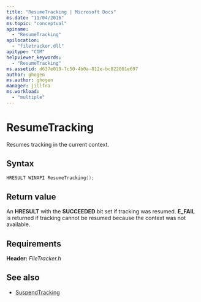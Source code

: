 ```yaml
---
title: "ResumeTracking | Microsoft Docs"
ms.date: "11/04/2016"
ms.topic: "conceptual"
apiname:
  - "ResumeTracking"
apilocation:
  - "filetracker.dll"
apitype: "COM"
helpviewer_keywords:
  - "ResumeTracking"
ms.assetid: d637e019-7c50-4b0a-812e-bc822001e697
author: ghogen
ms.author: ghogen
manager: jillfra
ms.workload:
  - "multiple"
---
```

# ResumeTracking

Resumes tracking in the current context.

## Syntax

```cpp
HRESULT WINAPI ResumeTracking();
```

## Return value

 An **HRESULT** with the **SUCCEEDED** bit set if tracking was resumed. **E_FAIL** is returned if tracking cannot be resumed because the context was not available.

## Requirements

 **Header:** *FileTracker.h*

## See also

- [SuspendTracking](../msbuild/suspendtracking.md)